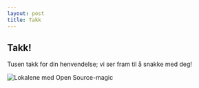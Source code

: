 ```yaml
---
layout: post
title: Takk
---
```


## Takk!

Tusen takk for din henvendelse; vi ser fram til å snakke med deg!

![Lokalene med Open Source-magic](http://placehold.it/1170x400)